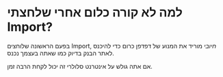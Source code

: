 # למה לא קורה כלום אחרי שלחצתי Import?

בפעם הראשונה שלוחצים Import, *חיובי* מוריד את המנוע של דפדפן כרום כדי להיכנס לאתר הבנק בדיוק כמו שאתה בעצמך נכנס.

אם אתה גולש על אינטרנט סלולרי זה יכול לקחת הרבה זמן.
